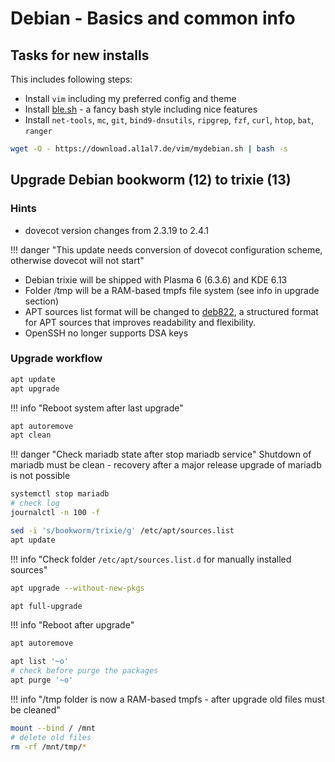 # Debian - Basics and common info

## Tasks for new installs

This includes following steps:

* Install `vim` including my preferred config and theme
* Install [ble.sh](https://github.com/akinomyoga/ble.sh) - a fancy bash style including nice features
* Install `net-tools`, `mc`, `git`, `bind9-dnsutils`, `ripgrep`, `fzf`, `curl`, `htop`, `bat`, `ranger`

```bash title='Install & Configuration of common packages including a fancy bash'
wget -O - https://download.al1al7.de/vim/mydebian.sh | bash -s
```

## Upgrade Debian bookworm (12) to trixie (13)

### Hints

* dovecot version changes from 2.3.19 to 2.4.1

!!! danger "This update needs conversion of dovecot configuration scheme, otherwise dovecot will not start"

* Debian trixie will be shipped with Plasma 6 (6.3.6) and KDE 6.13
* Folder /tmp will be a RAM-based tmpfs file system (see info in upgrade section)
* APT sources list format will be changed to [deb822](https://wiki.debian.org/Deb822), a structured format for APT sources that improves readability and flexibility.
* OpenSSH no longer supports DSA keys

### Upgrade workflow

```bash title="Update to latest bookworm release"
apt update
apt upgrade
```

!!! info "Reboot system after last upgrade"

```bash title="Cleanup"
apt autoremove
apt clean
```

!!! danger "Check mariadb state after stop mariadb service"
    Shutdown of mariadb must be clean - recovery after a major release upgrade of mariadb is not possible

```bash title="Stop mariadb [optional]"
systemctl stop mariadb
# check log
journalctl -n 100 -f
```

```bash title="Switch to trixie sources"
sed -i 's/bookworm/trixie/g' /etc/apt/sources.list
apt update
```

!!! info "Check folder `/etc/apt/sources.list.d` for manually installed sources"

```bash title="Minimal upgrade"
apt upgrade --without-new-pkgs
```

```bash title="Full upgrade"
apt full-upgrade
```

!!! info "Reboot after upgrade"

```bash title="Cleanup auto installed packages"
apt autoremove
```

```bash title="Cleanup orphaned and local installed packages"
apt list '~o'
# check before purge the packages
apt purge '~o'
```

!!! info "/tmp folder is now a RAM-based tmpfs - after upgrade old files must be cleaned"

```bash title="Bind mount to make old /tmp files visible"
mount --bind / /mnt
# delete old files
rm -rf /mnt/tmp/*
```
